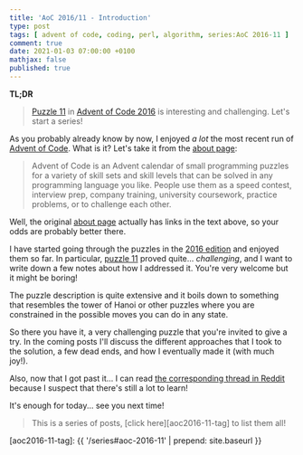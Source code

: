 ```yaml
---
title: 'AoC 2016/11 - Introduction'
type: post
tags: [ advent of code, coding, perl, algorithm, series:AoC 2016-11 ]
comment: true
date: 2021-01-03 07:00:00 +0100
mathjax: false
published: true
---
```


**TL;DR**

> [Puzzle 11][p11] in [Advent of Code 2016][aoc2016] is interesting and challenging.
> Let's start a series!

As you probably already know by now, I enjoyed *a lot* the most recent run
of [Advent of Code][]. What is it? Let's take it from the [about page][]:

> Advent of Code is an Advent calendar of small programming puzzles for
> a variety of skill sets and skill levels that can be solved in any
> programming language you like. People use them as a speed contest,
> interview prep, company training, university coursework, practice
> problems, or to challenge each other.

Well, the original [about page][] actually has links in the text above, so
your odds are probably better there.

I have started going through the puzzles in the [2016 edition][aoc2016]
and enjoyed them so far. In particular, [puzzle 11][p11] proved quite...
*challenging*, and I want to write down a few notes about how I addressed
it. You're very welcome but it might be boring!

The puzzle description is quite extensive and it boils down to something
that resembles the tower of Hanoi or other puzzles where you are
constrained in the possible moves you can do in any state.

So there you have it, a very challenging puzzle that you're invited to
give a try. In the coming posts I'll discuss the different approaches that
I took to the solution, a few dead ends, and how I eventually made it
(with much joy!).

Also, now that I got past it... I can read [the corresponding thread in
Reddit][] because I suspect that there's still a lot to learn!

It's enough for today... see you next time!

> This is a series of posts, [click here][aoc2016-11-tag] to list them
> all!

[aoc2016-11-tag]: {{ '/series#aoc-2016-11' | prepend: site.baseurl }}


[p11]: https://adventofcode.com/2016/day/11
[aoc2016]: https://adventofcode.com/2016/
[Advent of Code]: https://adventofcode.com/
[about page]: https://adventofcode.com/about
[the corresponding thread in Reddit]: https://www.reddit.com/r/adventofcode/comments/5hoia9/2016_day_11_solutions/
